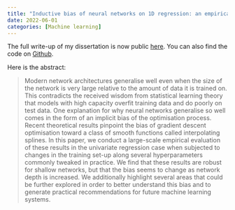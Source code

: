 ```yaml
---
title: "Inductive bias of neural networks on 1D regression: an empirical examination"
date: 2022-06-01
categories: [Machine learning]
---
```


The full write-up of my dissertation is now public [here](../../assets/inductive-bias-of-nn.pdf). You can also find the code on [Github](https://github.com/inwaves/nn-inductive-bias-regression). 

Here is the abstract:

> Modern network architectures generalise well even when the size of the network is very large relative to the amount of data it is trained on. This contradicts the received wisdom from statistical learning theory that models with high capacity overfit training data and do poorly on test data. One explanation for why neural networks generalise so well comes in the form of an implicit bias of the optimisation process. Recent theoretical results pinpoint the bias of gradient descent optimisation toward a class of smooth functions called interpolating splines. In this paper, we conduct a large-scale empirical evaluation of these results in the univariate regression case when subjected to changes in the training set-up along several hyperparameters commonly tweaked in practice. We find that these results are robust for shallow networks, but that the bias seems to change as network depth is increased. We additionally highlight several areas that could be further explored in order to better understand this bias and to generate practical recommendations for future machine learning systems.

